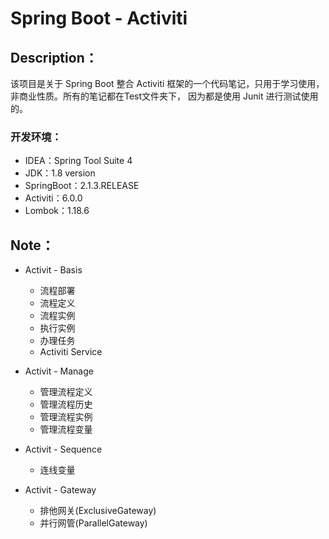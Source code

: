 # Spring Boot - Activiti

## Description：
该项目是关于 Spring Boot 整合 Activiti 框架的一个代码笔记，只用于学习使用，非商业性质。所有的笔记都在Test文件夹下，
因为都是使用 Junit 进行测试使用的。

### 开发环境：
- IDEA：Spring Tool Suite 4
- JDK：1.8 version
- SpringBoot：2.1.3.RELEASE
- Activiti：6.0.0
- Lombok：1.18.6

## Note：
- Activit - Basis
    - 流程部署
    - 流程定义
    - 流程实例
    - 执行实例
    - 办理任务
    - Activiti Service

- Activit - Manage
    - 管理流程定义
    - 管理流程历史
    - 管理流程实例
    - 管理流程变量

- Activit - Sequence
    - 连线变量

- Activit - Gateway
    - 排他网关(ExclusiveGateway)
    - 并行网管(ParallelGateway)